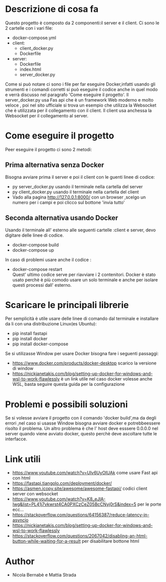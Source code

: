 # Descrizione di cosa fa
Questo progetto è composto da 2 componenti:il server e il client. Ci sono le 2 cartelle con i vari file: 
- docker-compose.yml
- client:
  -  client_docker.py
  -  Dockerfile
- server:
  -  Dockerfile
  -  index.html
  -  server_docker.py

 
Come si può notare ci sono i file per far eseguire Docker,infatti usando gli strumenti e i comandi corretti si può eseguire il codice anche in quel modo e verrà discusso nel paragrafo 'Come eseguire il progetto'.
Il server_docker.py usa Fas api che è un framework Web moderno e molto veloce , poi nel sito ufficiale si trova un esempio che utilizza la Websocket che è utilizzata per il collegamento con il client. Il client usa anchessa la Websocket per il collegamento al server.


# Come eseguire il progetto
Peer eseguire il progetto ci sono 2 metodi:
## Prima alternativa senza Docker
Bisogna avviare prima il server e poi il client con le guenti linee di codice:
- py server_docker.py    usando il terminale nella cartella del server
- py client_docker.py    usando il terminale nella cartella del client
- Vado alla pagina http://127.0.0.1:8000/ con un browser ,scelgo un numero per i campi e poi clicco sul bottone 'invia tutto'

## Seconda alternativa usando Docker
Usando il terminale all' esterno alle seguenti cartelle :client e server,  devo digitare delle linee di codice.
- docker-compose build
- docker-compose up

In caso di problemi usare anche il codice :
- docker-compose restart      
Quest' ultimo codice serve per riavviare i 2 contenitori.
Docker è stato usato perchè è più comodo usare un solo terminale e anche per isolare questi processi dall' esterno.

# Scaricare le principali librerie
Per semplicità è utile usare delle linee di comando dal terminale e installare da li con una distribuzione Linux(es Ubuntu):
- pip install fastapi   
- pip install docker
- pip install docker-compose

Se si utilizasse Window per usare Docker bisogna fare i seguenti passaggi:
- https://www.docker.com/products/docker-desktop    scarico la versione di window
- https://nickjanetakis.com/blog/setting-up-docker-for-windows-and-wsl-to-work-flawlessly   è un link utile nel caso docker volesse anche WSL, basta seguire questa guida per la configurazione

# Problemi e possibili soluzioni
Se si volesse avviare il progetto con il comando 'docker build',ma da degli errori ,nel caso si usasse Window bisogna avviare docker e potrebbeessere risolto il problema.
Un altro problema è che l' host deve esssere 0.0.0.0 nel server quando viene avviato docker, questo perchè deve ascoltare tutte le interfacce.

# Link utili
- https://www.youtube.com/watch?v=UIv6UyOIUAk     come usare Fast api con html
- https://fastapi.tiangolo.com/deployment/docker/
- https://asmen.icopy.site/awesome/awesome-fastapi/ codici client server con websocket
- https://www.youtube.com/watch?v=K8_eJlA-Iwg&list=PL41j7vkwrst4CA0PXCzCeZ05BcCNyj0rS&index=5   per le porte ecc...
- https://stackoverflow.com/questions/64156387/reduce-latency-in-asyncio
- https://nickjanetakis.com/blog/setting-up-docker-for-windows-and-wsl-to-work-flawlessly
- https://stackoverflow.com/questions/2067042/disabling-an-html-button-while-waiting-for-a-result  per disabilitare bottone html


# Author

- Nicola Bernabè e Mattia Strada
